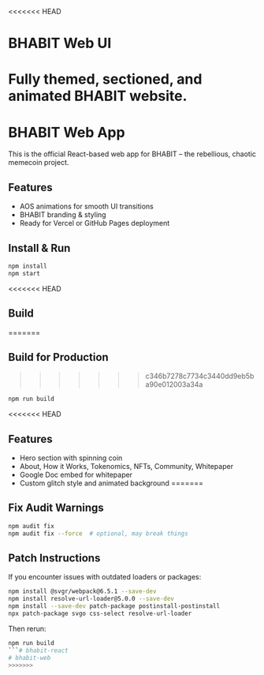 <<<<<<< HEAD
# BHABIT Web UI

Fully themed, sectioned, and animated BHABIT website.
=======
# BHABIT Web App

This is the official React-based web app for BHABIT – the rebellious, chaotic memecoin project.

## Features

- AOS animations for smooth UI transitions
- BHABIT branding & styling
- Ready for Vercel or GitHub Pages deployment
>>>>>>> 

## Install & Run

```bash
npm install
npm start
```

<<<<<<< HEAD
## Build
=======
## Build for Production
>>>>>>> c346b7278c7734c3440dd9eb5ba90e012003a34a

```bash
npm run build
```

<<<<<<< HEAD
## Features

- Hero section with spinning coin
- About, How it Works, Tokenomics, NFTs, Community, Whitepaper
- Google Doc embed for whitepaper
- Custom glitch style and animated background
=======
## Fix Audit Warnings

```bash
npm audit fix
npm audit fix --force  # optional, may break things
```

## Patch Instructions

If you encounter issues with outdated loaders or packages:
```bash
npm install @svgr/webpack@6.5.1 --save-dev
npm install resolve-url-loader@5.0.0 --save-dev
npm install --save-dev patch-package postinstall-postinstall
npx patch-package svgo css-select resolve-url-loader
```

Then rerun:
```bash
npm run build
```# bhabit-react
# bhabit-web
>>>>>>> 
